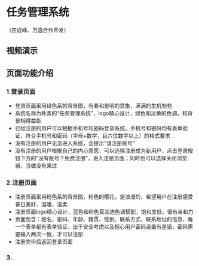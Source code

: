 # 任务管理系统
（应成峰、万逸合作开发）
## 视频演示

## 页面功能介绍
### 1.登录页面
* 登录页面采用绿色系的背景图，有春和景明的意象，满满的生机勃勃
* 系统名称为朴素的“任务管理系统”，logo精心设计，绿色和淡黄的色调，和背景相得益彰
* 已经注册的用户可以根据手机号和密码登录系统，手机号和密码均有表单验证，符合手机号和密码（字母+数字，且六位数字以上）的格式要求
* 没有注册的用户无法进入系统，会提示“请注册账号”
* 没有注册的用户根据自己的内心意愿，可以选择注册成为新用户，点击登录按钮下方的“没有账号？免费注册”，进入注册页面；同时也可以选择关闭浏览器，当做没有来过

### 2.注册页面
* 注册页面采用粉色系的背景图，粉色的樱花，是浪漫的，希望用户在注册感受春日美好、温暖、温柔
* 注册页面logo精心设计，蓝色和粉色莫兰迪色调搭配，饱和度低，很有亲和力
* 页面包含：姓名、密码、年龄、籍贯、性别、联系方式、联系地址的信息，每一个表单都有表单验证，出于安全考虑以及担心用户密码设置有差错，密码需要输入两次一致，才可以注册
* 注册完毕后返回登录页面

### 3.
